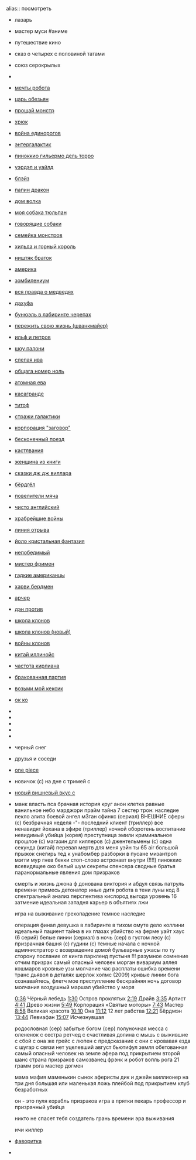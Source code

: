 alias::  посмотреть

- лазарь
- мастер муси #аниме
- путешествие кино
- сказ о четырех с половиной татами
- союз серокрылых
-
- [мечты робота](https://kadikama.com/10224-2023-mechty-robota.html)
- [царь обезьян](https://kadikama.com/10055-2023-car-obezjan.html)
- [прощай монстр](https://kadikama.com/10046-2022-proschaj-monstr.html)
- [хрюк](https://kadikama.com/9992-2022-knor.html)
- [война единорогов](https://kadikama.com/9833-2022-vojna-edinorogov.html)
- [энтергалактик](https://kadikama.com/9814-2022-jentergalaktik.html)
- [пиноккио гильермо дель торро](https://kadikama.com/9813-2022-pinokkio-gilermo-del-toro.html)
- [уэрдэл и уайлд](https://kadikama.com/9808-2022-ujendell-i-uajld.html)
- [блэйз](https://kadikama.com/9805-2022-blejz.html)
- [папин дракон](https://kadikama.com/9802-2022-papin-drakon.html)
- [дом волка](https://kadikama.com/9467-2018-dom-volka.html)
- [моя собака тюльпан](https://kadikama.com/9455-2009-moja-sobaka-tjulpan.html)
- [говорящие собаки](https://kadikama.com/9427-2019-ekab-mimmi-i-govorjaschie-sobaki.html)
- [семейка монстров](https://kadikama.com/8642-2020-semejka-monstrov.html)
- [хильда и горный король](https://kadikama.com/8911-2021-hilda-i-gornyj-korol.html)
- [ништяк браток](https://kadikama.com/8909-2020-nishtjak-bratok.html)
- [америка](https://kadikama.com/8898-2021-amerika-film.html)
- [зомбилениум](https://kadikama.com/2765-2017-zombillenium.html)
- [вся правда о медведях](https://kadikama.com/2765-2017-zombillenium.html)
- [дахуфа](https://kadikama.com/2767-2017-da-hufa.html)
- [бунюэль в лабиринте черепах](https://kadikama.com/8044-2018-bunjujel-v-labirinte-cherepah.html)
- [пережить свою жизнь (шванкмайер)](https://kadikama.com/1918-2010-perezhit-svoyu-zhizn.html)
- [ильф и петров](https://kadikama.com/1963-2013-ilfipetrov.html)
- [шоу палони](https://kadikama.com/10702-2022-the-paloni-show-halloween-special.html)
- [слепая ива](https://kadikama.com/10358-2022-slepaja-iva-spjaschaja-zhenschina.html)
- [общага номер ноль](https://kadikama.com/10350-2018-obschaga-nomer-nol.html)
- [атомная ева](https://kadikama.com/10360-2023-nepobedimyj-atomnaja-eva.html)
- [касагранде](https://kadikama.com/10293-2024-kasagrande-film.html)
- [титоф](https://kadikama.com/1950-2011-titof.html)
- [стражи галактики](https://kadikama.com/392-2015-strazhi-galaktiki.html)
- [корпорация "заговор"](https://kadikama.com/8809-2021-korporacija-zagovor.html)
- [бесконечный поезд](https://kadikama.com/7931-2019-beskonechnyj-poezd.html)
- [кастлвания](https://kadikama.com/3588-2017-kastlvaniya.html)
- [женщина из книги](https://kadikama.com/8745-2021-woman-in-the-book.html)
- [сказки дж дж виллара](https://kadikama.com/8390-2020-skazki-dzhdzh-villara.html)
- [бёрдгёл](https://kadikama.com/8772-2021-berdgerl.html)
- [повелители мяча](https://kadikama.com/3668-2018-poveliteli-myacha-9009.html)
- [чисто английский](https://kadikama.com/3804-2012-chisto-angliyskiy.html)
- [храбрейшие войны](https://kadikama.com/498-2012-hrabreyshie-voiny.html)
- [линия отрыва](https://kadikama.com/8737-2021-linija-otryva.html)
- [йоло кристальная фантазия](https://kadikama.com/8627-2020-yolo-kristalnaja-fantazija.html)
- [непобедимый](https://kadikama.com/8538-2021-neujazvimyj.html)
- [мистер фримен](https://kadikama.com/287-2009-mister-frimen.html)
- [гадкие американцы](https://kadikama.com/109-gadkie-amerikancy.html)
- [харви бердмен](https://kadikama.com/318-2000-harvi-berdmen-advokat.html)
- [арчер](https://kadikama.com/91-archer.html)
- [дэн против](https://kadikama.com/358-2011-den-protiv.html)
- [школа клонов](https://kadikama.com/3686-2002-shkola-klonov.html)
- [школа клонов (новый)](https://kadikama.com/9970-2023-clone-high.html)
- [войны клонов](https://kadikama.com/137-zvezdnye-voyny.html)
- [китай иллинойс](https://kadikama.com/2500-2008-kitay-illinoys.html)
- [частота кирлиана](https://kadikama.com/8329-2017-chastota-kirliana.html)
- [бракованная партия](https://kadikama.com/8542-2021-zvezdnye-vojny-brakovannaja-partija.html)
- [возьми мой кексик](https://kadikama.com/9545-2021-take-my-muffin.html)
- [ок ко](https://kadikama.com/8388-2017-okej-kej-o-budem-gerojami.html)
-
-
-
-
-
- черный снег
- друзья и соседи
- [one piece](https://rutube.ru/video/1bb85f864e9dc1def9fed219cd232873/?playlist=320765&playlistPage=1)
- новичок (с)
  на дне с
  тримей с
- [новый вишневый вкус с](https://vishnevyy-vkus-hdrezka.net/56-dublyazh/1-season/2-episode)
- манк
  власть пса
  брачная история
  круг
  анон
  клетка
  равные
  ванильное небо
  марджори прайм
  тайна 7 сестер
  трон: наследие
  пекло
  алита боевой ангел
  м3ган
  сфинкс (сериал)
  ВНЕШНИЕ сферы (с)
  безбрачная неделя -"- 
  последний клиент (триллер)
  все ненавидят йохана
  в эфире (триллер)
  ночной оборотень
  воспитание
  невидимый убийца (корея)
  преступница эмили
  криминальное прошлое (с)
  магазин для киллеров (с)
  джентельмены (с)
  одна секунда (китай)
  перевал
  мертв для меня
  уэйн
  ты
  65
  air большой прыжок
  снегирь
   тед к унабомбер
  разборки в пусане
  мизантроп
  мэгги мур
  гнев бекки
  стоп-слово
  астронавт
  внутри (!!!!)
  пиноккио
  всевидящее око
  белый шум
  секреты спенсера
  сводные братья
  паранормальные явления дом призраков
  
  смерть и жизнь джона ф донована
  виктория и абдул
  связь
  патруль времени
  примесь
  детонатор
  иные
  дитя робота
  в тени луны
  код 8
  спектральный анализ
  перспектива
  кислород
  выгода
  уровень 16
  затмение
  идеальная западня
  карьер
  в объятиях лжи
  
  игра на выживание
  грехопадение
  темное наследие
  
  операция финал
  девушка в лабиринте
  в тихом омуте
  дело коллини
  идеальный пациент
  тайна в их глазах
  убийство на ферме уайт хаус (6 серий)
  белые линии (сериал)
  в ночь (сер)
  в густом лесу (с)
  призрачная башня (с)
  гудини (с)
  темные начала с
  ночной администратор с
  возвращение домой
  бульварные ужасы
  по ту сторону
  послание от кинга
  паркленд
  пустыня !!!
  разумное сомнение
  отчим
  призрак
  самый опасный человек
  морган
  вивариум
  аллея кошмаров
  кровные узы
  молчание
  час расплаты
  ошибка времени
  транс
  дьявол в деталях
  шерлок холмс (2009)
  кривые линии бога
  сознавайтесь, флетч
  мое преступление
  бескрайняя ночь
  договор молчания
  воздушный маршал
  убийство у моря
  
  
  [0:36](https://www.youtube.com/watch?v=7X4HlvF8UUs&t=36s) Чёрный лебедь [1:30](https://www.youtube.com/watch?v=7X4HlvF8UUs&t=90s) Остров проклятых [2:19](https://www.youtube.com/watch?v=7X4HlvF8UUs&t=139s) Драйв [3:35](https://www.youtube.com/watch?v=7X4HlvF8UUs&t=215s) Артист [4:41](https://www.youtube.com/watch?v=7X4HlvF8UUs&t=281s) Древо жизни [5:49](https://www.youtube.com/watch?v=7X4HlvF8UUs&t=349s) Корпорация «Святые моторы» [7:43](https://www.youtube.com/watch?v=7X4HlvF8UUs&t=463s) Мастер [8:58](https://www.youtube.com/watch?v=7X4HlvF8UUs&t=538s) Великая красота [10:10](https://www.youtube.com/watch?v=7X4HlvF8UUs&t=610s) Она [11:12](https://www.youtube.com/watch?v=7X4HlvF8UUs&t=672s) 12 лет рабства [12:21](https://www.youtube.com/watch?v=7X4HlvF8UUs&t=741s) Бёрдмэн [13:44](https://www.youtube.com/watch?v=7X4HlvF8UUs&t=824s) Левиафан [15:07](https://www.youtube.com/watch?v=7X4HlvF8UUs&t=907s) Исчезнувшая
  
  родословная (сер)
  забытые богом (сер)
  полуночная месса с
  олененок с
  сестра ретчед с
  счастливая долина с
  мышь с
  выжившие с
  сбой с
  она же грейс с
  люпен с
  предсказание с
  они с
  кровавая езда с
  шугар с
  связи нет
  уцелевший
  август
  бьютифул
  земля обетованная
  самый опасный человек на земле
  афера под прикрытием
  второй шанс
  страна призраков
  самозванец
  фрэнк и робот
  вопль
  рога
  21 грамм
  рога
  мастер
  догмен
  
  мама мафия
  маменькин сынок
  аферисты дик и джейн
  миллионер на три дня
  большая или маленькая ложь
  плейбой под прикрытием
  клуб безработных
  
  он - это пуля
  корабль призраков
  игра в прятки
  пекарь
  профессор и призрачный убийца
  
  никто не спасет тебя
  создатель
  грань времени
  эра выживания
  
  ичи киллер
- [фаворитка](https://rutube.ru/video/be1cd897f0a10200dd2bd7f5fa90e8f5/)
-